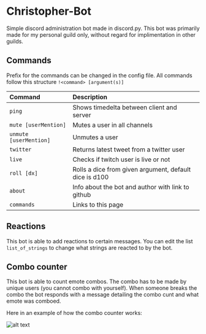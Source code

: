 # Christopher-Bot
Simple discord administration bot made in discord.py. This bot was primarily made for my personal guild only, without regard for
implimentation in other guilds.

## Commands
Prefix for the commands can be changed in the config file. All commands follow this structure `!<command> [argument(s)]`

| Command                    | Description                               |
|:---------------------------|:------------------------------------------|
| `ping`                     |Shows timedelta between client and server  |
| `mute [userMention]`       |Mutes a user in all channels               |
| `unmute [userMention]`     |Unmutes a user                             |
| `twitter`                  |Returns latest tweet from a twitter user   |
| `live`                     |Checks if twitch user is live or not       |
| `roll [dx]`                |Rolls a dice from given argument, default dice is d100|
| `about`                    |Info about the bot and author with link to github|
| `commands`                 |Links to this page                         |

## Reactions
This bot is able to add reactions to certain messages. You can edit the list `list_of_strings` to change what strings are reacted to
by the bot.

## Combo counter
This bot is able to count emote combos. The combo has to be made by unique users (you cannot combo with yourself).
When someone breaks the combo the bot responds with a message detailing the combo cunt and what emote was comboed.

Here in an example of how the combo counter works:

![alt text](https://image.prntscr.com/image/fLjqNh-wQzu5MJFBOkcsAA.png)
